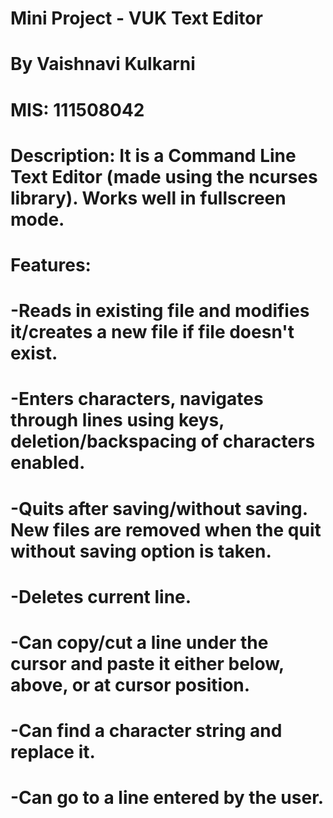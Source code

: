 # Mini Project - VUK Text Editor
# By Vaishnavi Kulkarni
# MIS: 111508042
# Description: It is a Command Line Text Editor (made using the ncurses library). Works well in fullscreen mode.
# Features:
# -Reads in existing file and modifies it/creates a new file if file doesn't exist.
# -Enters characters, navigates through lines using keys, deletion/backspacing of characters enabled.
# -Quits after saving/without saving. New files are removed when the quit without saving option is taken.
# -Deletes current line.
# -Can copy/cut a line under the cursor and paste it either below, above, or at cursor position.
# -Can find a character string and replace it.
# -Can go to a line entered by the user.
